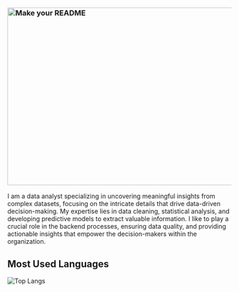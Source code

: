 ### <img width="1000" height="400" alt="Make your README" src="https://github.com/JGibs63/JGibs63/assets/119522437/fb49f718-8b1f-4fe2-b031-def57bb0ec0f">


I am a data analyst specializing in uncovering meaningful insights from complex datasets, focusing on the intricate details that drive data-driven decision-making. My expertise lies in data cleaning, statistical analysis, and developing predictive models to extract valuable information. I like to play a crucial role in the backend processes, ensuring data quality, and providing actionable insights that empower the decision-makers within the organization.

<H2>Most Used Languages</H2>

![Top Langs](https://github-readme-stats.vercel.app/api/top-langs/?username=JGibs63&layout=compact)

<!--
**JGibs63/JGibs63** is a ✨ _special_ ✨ repository because its `README.md` (this file) appears on your GitHub profile.

Here are some ideas to get you started: **

Anurag's GitHub stats](https://github-readme-stats.vercel.app/api?username=JGibs63)](https://github.com/anuraghazra/github-readme-stats)- 🔭 I’m currently working on ...
- 🌱 I’m currently learning ...
- 👯 I’m looking to collaborate on ...
- 🤔 I’m looking for help with ...
- 💬 Ask me about ...
- 📫 How to reach me: ...
- 😄 Pronouns: ...
- ⚡ Fun fact: ...
-->
